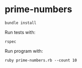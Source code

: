 # prime-numbers

```
bundle install
```

Run tests with:
```
rspec
```

Run program with:
```
ruby prime-numbers.rb --count 10
```
